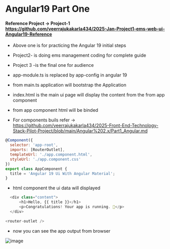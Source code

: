 # Angular19 Part One

#### Reference Project -> Project-1 https://github.com/veerrajukakarla434/2025-Jan-Project1-ems-web-ui-Angular19-Reference
* Above one is for practicing the Angular 19 initial steps
* Project2- is doing ems management coding for complete guide
* Project 3 -is the final one for audience
* app-module.ts is replaced by app-config in angular 19
* from main.ts application will bootstrap the Application
* index.html is the main ui page will display the content from the <app-root></app-root>  from app component
* from app component html will be binded

* For components buils refer -> https://github.com/veerrajukakarla434/2025-Front-End-Technology-Stack-Pilot-Project/blob/main/Angular%202.x/Part1_Angular.md

```javascript
@Component({
  selector: 'app-root',
  imports: [RouterOutlet],
  templateUrl: './app.component.html',
  styleUrl: './app.component.css'
})
export class AppComponent {
  title = 'Angular 19 Ui With Angular Material';
}
```

* html component the ui data will displayed
```javascript
  <div class="content">
      <h1>Hello, {{ title }}</h1>
      <p>Congratulations! Your app is running. 🎉</p>
  </div>
  
<router-outlet />

```
* now you can see the app output from browser

![image](https://github.com/user-attachments/assets/b03bb786-bf7d-4a70-98d4-4067b5cd76a9)

